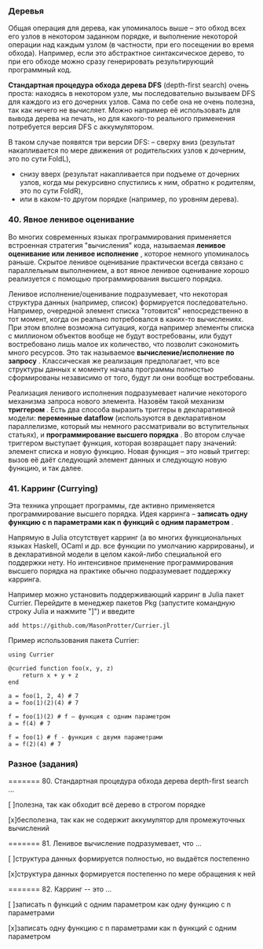 ### Деревья

Общая операция для дерева, как упоминалось выше – это обход всех его узлов в некотором заданном порядке, и выполнение некоторой операции над каждым узлом (в частности, при его посещении во время обхода). Например, если это абстрактное синтаксическое дерево, то при его обходе можно сразу генерировать результирующий программный код.

**Стандартная процедура обхода дерева DFS** (depth-first search) очень проста: находясь в некотором узле, мы последовательно вызываем DFS для каждого из его дочерних узлов. Сама по себе она не очень полезна, так как ничего не вычисляет. Можно например её использовать для вывода дерева на печать, но для какого-то реального применения потребуется версия DFS с аккумулятором.

В таком случае появятся три версии DFS:
– сверху вниз (результат накапливается по мере движения от родительских узлов к дочерним, это по сути FoldL),

- снизу вверх (результат накапливается при подъеме от дочерних узлов, когда мы рекурсивно спустились к ним, обратно к родителям, это по сути FoldR),
- или в каком-то другом порядке (например, по уровням дерева).

### 40. Явное ленивое оценивание

Во многих современных языках программирования применяется встроенная стратегия "вычисления" кода, называемая  **ленивое оценивание или ленивое исполнение** , которое немного упоминалось раньше. Скрытое ленивое оценивание практически всегда связано с параллельным выполнением, а вот явное ленивое оценивание хорошо реализуется с помощью программирования высшего порядка.

Ленивое исполнение/оценивание подразумевает, что некоторая структура данных (например, список) формируется последовательно. Например, очередной элемент списка "готовится" непосредственно в тот момент, когда он реально потребовался в каких-то вычислениях. При этом вполне возможна ситуация, когда например элементы списка с миллионом объектов вообще не будут востребованы, или будут востребовано лишь малое их количество, что позволит сэкономить много ресурсов. Это так называемое  **вычисление/исполнение по запросу** .
Классическая же реализация предполагает, что все структуры данных к моменту начала программы полностью сформированы независимо от того, будут ли они вообще востребованы.

Реализация ленивого исполнения подразумевает наличие некоторого механизма запроса нового элемента. Назовём такой механизм  **триггером** . Есть два способа выразить триггеры в декларативной модели: **переменные dataflow** (используются в декларативном параллелизме, который мы немного рассматривали во вступительных статьях), и  **программирование высшего порядка** . Во втором случае триггером выступает функция, которая возвращает пару значений: элемент списка и новую функцию. Новая функция – это новый триггер: вызов её даёт следующий элемент данных и следующую новую функцию, и так далее.

### 41. Карринг (Currying)

Эта техника упрощает программы, где активно применяется программирование высшего порядка. Идея карринга –  **записать одну функцию с n параметрами как n функций с одним параметром** .

Напрямую в Julia отсутствует карринг (а во многих функциональных языках Haskell, OCaml и др. все функции по умолчанию каррированы), и в декларативной модели в целом какой-либо специальной его поддержки нету. Но интенсивное применение программирования высшего порядка на практике обычно подразумевает поддержку карринга.

Например можно установить поддерживающий карринг в Julia пакет Currier. Перейдите в менеджер пакетов Pkg (запустите командную строку Julia и нажмите "]") и введите

```
add https://github.com/MasonProtter/Currier.jl
```

Пример использования пакета Currier:

```
using Currier

@curried function foo(x, y, z)
    return x + y + z
end

a = foo(1, 2, 4) # 7
a = foo(1)(2)(4) # 7

f = foo(1)(2) # f – функция с одним параметром
a = f(4) # 7

f = foo(1) # f - функция с двумя параметрами
a = f(2)(4) # 7
```


### Разное (задания)

======= 80. Стандартная процедура обхода дерева depth-first search ...

[ ]полезна, так как обходит всё дерево в строгом порядке

[x]бесполезна, так как не содержит аккумулятор для промежуточных вычислений

======= 81. Ленивое вычисление подразумевает, что ...

[ ]структура данных формируется полностью, но выдаётся постепенно

[x]структура данных формируется постепенно по мере обращения к ней

======= 82. Карринг -- это ...

[ ]записать n функций с одним параметром как одну функцию с n параметрами

[x]записать одну функцию с n параметрами как n функций с одним параметром
